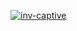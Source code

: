 

<!--
**licker2689/licker2689** is a ✨ _special_ ✨ repository because its `README.md` (this file) appears on your GitHub profile.

Here are some ideas to get you started:

- 🌱 I’m currently learning social, JAVA, Kotlin
- 💬 Ask me about NOTHING, I can code or programming less than warm
- 📫 How to reach me: DO NOT.
- 😄 Pronouns: ...
-->
[![inv-captive](https://github.com/darksoldier1404/inv-captive/actions/workflows/gradle.yml/badge.svg?branch=master)](https://github.com/darksoldier1404/inv-captive/actions/workflows/gradle.yml)
